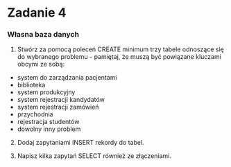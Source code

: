 # Zadanie 4

### Własna baza danych

1) Stwórz za pomocą poleceń CREATE minimum trzy tabele odnoszące się do wybranego problemu - pamiętaj, że muszą być powiązane kluczami obcymi ze sobą:

- system do zarządzania pacjentami
- biblioteka
- system produkcyjny 
- system rejestracji kandydatów
- system rejestracji zamówień
- przychodnia
- rejestracja studentów
- dowolny inny problem

2) Dodaj zapytaniami INSERT rekordy do tabel.

3) Napisz kilka zapytań SELECT również ze złączeniami.